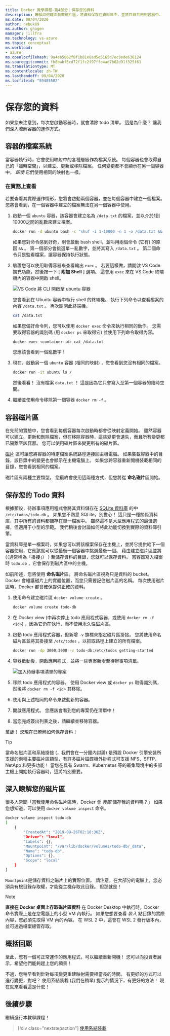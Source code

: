 ```yaml
---
title: Docker 教學課程-第4部分：保存您的資料
description: 瞭解如何藉由裝載磁片區，將資料保存在資料庫中，並將目錄共用到容器中。
ms.date: 08/04/2020
author: nebuk89
ms.author: ghogen
manager: jillfra
ms.technology: vs-azure
ms.topic: conceptual
ms.workload:
- azure
ms.openlocfilehash: 9a4eb5062f8f1b01e8ad5e5165d7ec9ede636124
ms.sourcegitcommit: fb8babf5cd72f1fc2f97ffe4ad7b62d91f325f61
ms.translationtype: MT
ms.contentlocale: zh-TW
ms.lasthandoff: 09/04/2020
ms.locfileid: "89485582"
---
```

# <a name="persist-your-data"></a> 保存您的資料

如果您未注意到，每次您啟動容器時，就會清除 todo 清單。 這是為什麼？ 讓我們深入瞭解容器的運作方式。

## <a name="the-containers-filesystem"></a>容器的檔案系統

當容器執行時，它會使用映射中的各種層級作為檔案系統。 每個容器也會取得自己的「臨時空間」，以建立、更新或移除檔案。 任何變更都不會顯示在另一個容器中， *即使* 它們使用相同的映射也一樣。

### <a name="see-this-in-practice"></a>在實務上查看

若要查看其實際運作情形，您將會啟動兩個容器，並在每個容器中建立一個檔案。 您將會看到，在一個容器中建立的檔案無法在另一個容器中使用。

1. 啟動一個 `ubuntu` 容器，該容器會建立名為 `/data.txt` 的檔案，並以介於1到10000之間的亂數來建立檔案。

    ```bash
    docker run -d ubuntu bash -c "shuf -i 1-10000 -n 1 -o /data.txt && tail -f /dev/null"
    ```

    如果您對命令感到好奇，則會啟動 bash shell，並叫用兩個命令 (它有) 的原因 `&&` 。 第一個部分會挑選單一亂數字，並將其寫入 `/data.txt` 。 第二個命令只是監看檔案，讓容器保持執行狀態。

1. 驗證您可以使用取得容器來查看輸出 `exec` 。 若要這樣做，請開啟 VS Code 擴充功能，然後按一下 [ **附加 Shell** ] 選項。 這會用 `exec` 來在 VS Code 終端機內的容器中開啟 shell。

    ![VS Code 將 CLI 開啟至 ubuntu 容器](media/attach_shell.png)

    您會看到在 Ubuntu 容器中執行 shell 的終端機。 執行下列命令以查看檔案的內容 `/data.txt` 。 再次關閉此終端機。

    ```bash
    cat /data.txt
    ```

    如果您偏好命令列，您可以使用 `docker exec` 命令來執行相同的動作。 您需要取得容器的識別碼 (用 `docker ps` 來取得它) 並使用下列命令取得內容。

    ```bash
    docker exec <container-id> cat /data.txt
    ```

    您應該會看到一個亂數字！

1. 現在，啟動另一個 `ubuntu` 容器 (相同的映射) ，您會看到您沒有相同的檔案。

    ```bash
    docker run -it ubuntu ls /
    ```

    然後看看！ 沒有檔案 `data.txt` ！ 這是因為它只會寫入至第一個容器的臨時空間。

1. 繼續並使用命令移除第一個容器 `docker rm -f` 。

## <a name="container-volumes"></a>容器磁片區

在先前的實驗中，您會看到每個容器每次啟動時都會從映射定義開始。 雖然容器可以建立、更新和刪除檔案，但在移除容器時，這些變更會遺失，而且所有變更都已隔離至該容器。 您可以使用磁片區來變更所有的磁片區。

[磁片](https://docs.docker.com/storage/volumes/) 區可讓您將容器的特定檔案系統路徑連接回主機電腦。 如果裝載容器中的目錄，該目錄中的變更也會顯示在主機電腦上。 如果您跨容器重新開機裝載相同的目錄，您會看到相同的檔案。

磁片區有兩種主要類型。 您最終會使用這兩種方式，但您將從 **命名磁片**區開始。

## <a name="persist-your-todo-data"></a>保存您的 Todo 資料

根據預設，待辦事項應用程式會將其資料儲存在 [SQLite 資料庫](https://www.sqlite.org/index.html) 的中 `/etc/todos/todo.db` 。 如果您不熟悉 SQLite，別擔心！ 這只是一種關係資料庫，其中所有的資料都儲存在單一檔案中。 雖然這不是大型應用程式的最佳選擇，但適用于小型的示範。 我們稍後會討論如何將此功能切換到實際的資料庫引擎。

當資料庫是單一檔案時，如果您可以將該檔案保存在主機上，並將它提供給下一個容器使用，它應該就可以從最後一個容器中挑選最後一個。 藉由建立磁片區並將 (（通常稱為「掛接」） ) 至儲存資料的目錄，您就可以保存資料。 當容器寫入檔案時 `todo.db` ，它會保存到磁片區中的主機。

如前所述，您將使用 **命名磁片**區。 將命名磁片區視為只是資料的 bucket。 Docker 會維護磁片上的實體位置，而您只需要記住磁片區的名稱。 每次使用磁片區時，Docker 都會確保提供正確的資料。

1. 使用命令建立磁片區 `docker volume create` 。

    ```bash
    docker volume create todo-db
    ```

1. 在 Docker view (中再次停止 todo 應用程式容器，或使用 `docker rm -f <id>`) ，因為它仍在執行，而不使用永久性磁片區。

1. 啟動 todo 應用程式容器，但新增 `-v` 旗標來指定磁片區掛接。 您將使用命名磁片區並將其掛接至 `/etc/todos` ，以抓取路徑上建立的所有檔案。

    ```bash
    docker run -dp 3000:3000 -v todo-db:/etc/todos getting-started
    ```

1. 容器啟動後，開啟應用程式，並將一些專案新增至待辦事項清單。

    ![加入待辦事項清單的專案](media/items-added.png)

1. 移除 todo 應用程式的容器。 使用 Docker view 或 `docker ps` 取得識別碼，然後將 `docker rm -f <id>` 其移除。

1. 使用與上述相同的命令來啟動新的容器。

1. 開啟應用程式。 您應該會看到您的專案仍在清單中！

1. 當您完成簽出列表之後，請繼續並移除容器。

萬歲！ 您現在已瞭解如何保存資料！

> [!TIP]
> 當命名磁片區和系結掛接 (，我們會在一分鐘內討論) 是預設 Docker 引擎安裝所支援的兩種主要磁片區類型，有許多磁片磁碟機外掛程式可支援 NFS、SFTP、NetApp 和更多功能！ 當您在具有 Swarm、Kubernetes 等的叢集環境中的多部主機上開始執行容器時，這將特別重要。

## <a name="dive-into-your-volume"></a>深入瞭解您的磁片區

很多人常問「當我使用命名磁片區時，Docker 會 *實際* 儲存我的資料嗎？」 如果您想知道，可以使用 `docker volume inspect` 命令。

```bash
docker volume inspect todo-db
[
    {
        "CreatedAt": "2019-09-26T02:18:36Z",
        "Driver": "local",
        "Labels": {},
        "Mountpoint": "/var/lib/docker/volumes/todo-db/_data",
        "Name": "todo-db",
        "Options": {},
        "Scope": "local"
    }
]
```

`Mountpoint`是儲存資料之磁片上的實際位置。 請注意，在大部分的電腦上，您必須具有根目錄存取權，才能從主機存取此目錄。 但那就是！

> [!NOTE]
> **直接在 Docker 桌面上存取磁片區資料** 在 Docker Desktop 中執行時，Docker 命令實際上是在您電腦上的小型 VM 內執行。 如果您想要查看 *裝入* 點目錄的實際內容，您必須先取得 VM 內的內容。 在 WSL 2 中，這會在 WSL 2 發行版本內，並可透過檔案總管存取。

## <a name="recap"></a>概括回顧

至此，您有一個可正常運作的應用程式，可以繼續重新開機！ 您可以向投資者展示，希望他們能夠趕上您的願景！

不過，您稍早看到針對每項變更重建映射需要相當長的時間。 有更好的方式可以進行變更，對吧？ 使用系結裝載 (我們在稍早) 提示的情況下，有更好的方法！ 現在就來看看這是什麼！

## <a name="next-steps"></a>後續步驟

繼續進行本教學課程！

> [!div class="nextstepaction"]
> [使用系結裝載](use-bind-mounts.md)
